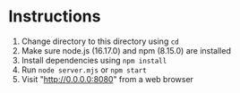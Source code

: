 # Instructions
1. Change directory to this directory using `cd`
2. Make sure node.js (16.17.0) and npm (8.15.0) are installed
3. Install dependencies using `npm install`
4. Run `node server.mjs` or `npm start`
5. Visit "http://0.0.0.0:8080" from a web browser